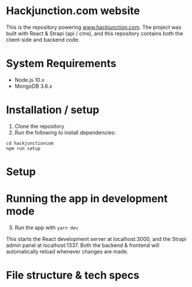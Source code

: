 # Hackjunction.com website

This is the repository powering www.hackjunction.com. The project was built with React & Strapi (api / cms), and this repository contains both the client-side and backend code.

# System Requirements 

* Node.js 10.x
* MongoDB 3.6.x

# Installation / setup

1) Clone the repository
2) Run the following to install dependencies:

```
cd hackjunctioncom
npm run setup
```

# Setup


# Running the app in development mode

3) Run the app with `yarn dev`

This starts the React development server at localhost:3000, and the Strapi admin panel at localhost:1337. Both the backend & frontend will automatically reload whenever changes are made.

# File structure & tech specs
